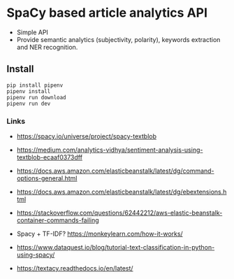 # SpaCy based article analytics API

- Simple API
- Provide semantic analytics (subjectivity, polarity), keywords extraction and NER recognition.

## Install

```
pip install pipenv
pipenv install
pipenv run download
pipenv run dev
```

### Links

- https://spacy.io/universe/project/spacy-textblob
- https://medium.com/analytics-vidhya/sentiment-analysis-using-textblob-ecaaf0373dff
- https://docs.aws.amazon.com/elasticbeanstalk/latest/dg/command-options-general.html
- https://docs.aws.amazon.com/elasticbeanstalk/latest/dg/ebextensions.html
- https://stackoverflow.com/questions/62442212/aws-elastic-beanstalk-container-commands-failing

- Spacy + TF-IDF? https://monkeylearn.com/how-it-works/
- https://www.dataquest.io/blog/tutorial-text-classification-in-python-using-spacy/
- https://textacy.readthedocs.io/en/latest/
